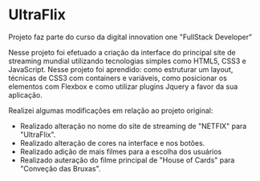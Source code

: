 # UltraFlix

Projeto faz parte do curso da digital innovation one "FullStack Developer"

Nesse projeto foi efetuado a criação da interface do principal site de streaming mundial utilizando tecnologias simples como HTML5, CSS3 e JavaScript. 
Nesse projeto foi aprendido: como estruturar um layout, técnicas de CSS3 com containers e variáveis, como posicionar os elementos com Flexbox e como utilizar plugins Jquery a favor da sua aplicação.

Realizei algumas modificações em relação ao projeto original:
- Realizado alteração no nome do site de streaming de "NETFIX" para "UltraFlix".
- Realizado alteração de cores na interface e nos botões.
- Realizado adição de mais filmes para a escolha dos usuários
- Realizado auteração do filme principal de "House of Cards" para "Conveção das Bruxas".

